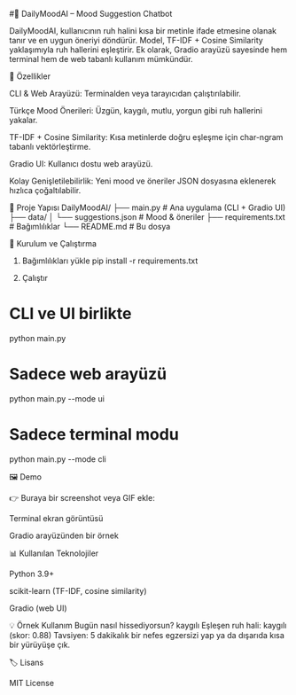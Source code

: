 #🧠 DailyMoodAI – Mood Suggestion Chatbot

DailyMoodAI, kullanıcının ruh halini kısa bir metinle ifade etmesine olanak tanır ve en uygun öneriyi döndürür.
Model, TF-IDF + Cosine Similarity yaklaşımıyla ruh hallerini eşleştirir.
Ek olarak, Gradio arayüzü sayesinde hem terminal hem de web tabanlı kullanım mümkündür.

🚀 Özellikler

CLI & Web Arayüzü: Terminalden veya tarayıcıdan çalıştırılabilir.

Türkçe Mood Önerileri: Üzgün, kaygılı, mutlu, yorgun gibi ruh hallerini yakalar.

TF-IDF + Cosine Similarity: Kısa metinlerde doğru eşleşme için char-ngram tabanlı vektörleştirme.

Gradio UI: Kullanıcı dostu web arayüzü.

Kolay Genişletilebilirlik: Yeni mood ve öneriler JSON dosyasına eklenerek hızlıca çoğaltılabilir.

📂 Proje Yapısı
DailyMoodAI/
├── main.py               # Ana uygulama (CLI + Gradio UI)
├── data/
│   └── suggestions.json  # Mood & öneriler
├── requirements.txt      # Bağımlılıklar
└── README.md             # Bu dosya

🔧 Kurulum ve Çalıştırma
1. Bağımlılıkları yükle
pip install -r requirements.txt

2. Çalıştır
# CLI ve UI birlikte
python main.py

# Sadece web arayüzü
python main.py --mode ui

# Sadece terminal modu
python main.py --mode cli

🖼 Demo

👉 Buraya bir screenshot veya GIF ekle:

Terminal ekran görüntüsü

Gradio arayüzünden bir örnek

📊 Kullanılan Teknolojiler

Python 3.9+

scikit-learn (TF-IDF, cosine similarity)

Gradio (web UI)

💡 Örnek Kullanım
Bugün nasıl hissediyorsun? kaygılı
Eşleşen ruh hali: kaygılı (skor: 0.88)
Tavsiyen: 5 dakikalık bir nefes egzersizi yap ya da dışarıda kısa bir yürüyüşe çık.

🏷 Lisans

MIT License

